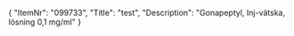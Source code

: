 {
  "ItemNr": "099733",
  "Title": "test",
  "Description": "Gonapeptyl, Inj-vätska, lösning 0,1 mg/ml"
}